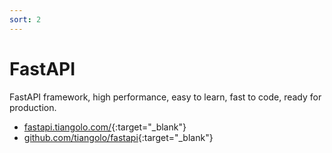 ```yaml
---
sort: 2
---
```


# FastAPI

FastAPI framework, high performance, easy to learn, fast to code, ready for production.

- [fastapi.tiangolo.com/](https://fastapi.tiangolo.com/){:target="_blank"}
- [github.com/tiangolo/fastapi](https://github.com/tiangolo/fastapi){:target="_blank"}
